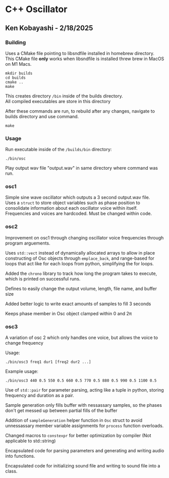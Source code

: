 # C++ Oscillator
## Ken Kobayashi - 2/18/2025

### Building
Uses a CMake file pointing to libsndfile installed in homebrew directory.  
This CMake file **only** works when libsndfile is installed threw brew in MacOS on M1 Macs.

```
mkdir builds
cd builds
cmake ..
make
```

This creates directory ```/bin``` inside of the builds directory.  
All compiled executables are store in this directory

After these commands are run, to rebuild after any changes, navigate to builds directory and use command.
```
make
```


### Usage
Run executable inside of the ```/builds/bin``` directory:
```
./bin/osc
```
Play output wav file "output.wav" in same directory where command was run.

### osc1

Simple sine wave oscillator which outputs a 3 second output.wav file.  
Uses a ```struct``` to store object variables such as phase position to consolidate information about each oscillator voice within itself.  
Frequencies and voices are hardcoded. Must be changed within code.

### osc2

Improvement on osc1 through changing oscillator voice frequencies through program arguements.

Uses ```std::vect``` instead of dynamically allocated arrays to allow in place constructing of Osc objects through ```emplace_back```, and range-based for loops that act like for each loops from python, simplifying the for loops.

Added the ```chrono``` library to track how long the program takes to execute, which is printed on successful runs.

Defines to easily change the output volume, length, file name, and buffer size

Added better logic to write exact amounts of samples to fill 3 seconds

Keeps phase member in Osc object clamped within 0 and 2π

### osc3

A variation of osc 2 which only handles one voice, but allows the voice to change frequency

Usage:

```./bin/osc3 freq1 dur1 [freq2 dur2 ...]```

Example usage:

```./bin/osc3 440 0.5 550 0.5 660 0.5 770 0.5 880 0.5 990 0.5 1100 0.5```

Use of ```std::pair``` for parameter parsing, acting like a tuple in python, storing frequency and duration as a pair.

Sample generation only fills buffer with nessassary samples, so the phases don't get messed up between partial fills of the buffer

Addition of ```sampleGeneration``` helper function in ```Osc``` struct to avoid unnessassary member variable assignments for ```process``` function overloads.

Changed macros to ```constexpr``` for better optimization by compiler (Not applicable to std::string)

Encapsulated code for parsing parameters and generating and writing audio into functions.

Encapsulated code for initializing sound file and writing to sound file into a class.